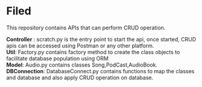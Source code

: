 # Filed
This repository contains APIs that can perform CRUD operation.


<b>Controller</b> : scratch.py is the entry point to start the api, once started, CRUD apis can be accessed using Postman or any other platform. <br>
<b>Util</b>: Factory.py contains factory method to create the class objects to facilitate database population using ORM<br>
<b>Model</b>: Audio.py contains classes Song,PodCast,AudioBook.<br>
<b>DBConnection</b>: DatabaseConnect.py contains functions to map the classes and database and also apply CRUD operation on database.
